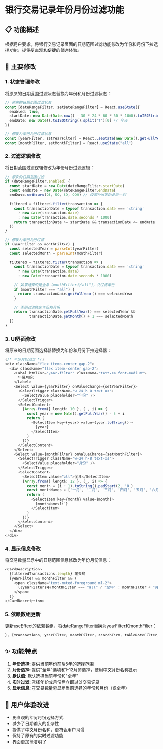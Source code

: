 # 银行交易记录年份月份过滤功能

## 📋 功能概述

根据用户要求，将银行交易记录页面的日期范围过滤功能修改为年份和月份下拉选择功能，提供更直观和便捷的筛选体验。

## 🔄 主要修改

### 1. 状态管理修改
将原来的日期范围过滤状态替换为年份和月份过滤状态：

```typescript
// 原来的日期范围过滤状态
const [dateRangeFilter, setDateRangeFilter] = React.useState({
  enabled: true,
  startDate: new Date(Date.now() - 30 * 24 * 60 * 60 * 1000).toISOString().split("T")[0], // 30天前
  endDate: new Date().toISOString().split("T")[0] // 今天
})

// 修改为年份月份过滤状态
const [yearFilter, setYearFilter] = React.useState(new Date().getFullYear().toString())
const [monthFilter, setMonthFilter] = React.useState("all")
```

### 2. 过滤逻辑修改
将日期范围过滤逻辑修改为年份月份过滤逻辑：

```typescript
// 原来的日期范围过滤
if (dateRangeFilter.enabled) {
  const startDate = new Date(dateRangeFilter.startDate)
  const endDate = new Date(dateRangeFilter.endDate)
  endDate.setHours(23, 59, 59, 999) // 设置为当天的最后一刻
  
  filtered = filtered.filter(transaction => {
    const transactionDate = typeof transaction.date === 'string' 
      ? new Date(transaction.date) 
      : new Date(transaction.date.seconds * 1000)
    return transactionDate >= startDate && transactionDate <= endDate
  })
}

// 修改为年份月份过滤
if (yearFilter && monthFilter) {
  const selectedYear = parseInt(yearFilter)
  const selectedMonth = parseInt(monthFilter)
  
  filtered = filtered.filter(transaction => {
    const transactionDate = typeof transaction.date === 'string' 
      ? new Date(transaction.date) 
      : new Date(transaction.date.seconds * 1000)
    
    // 如果选择的是全年（monthFilter为"all"），只过滤年份
    if (monthFilter === "all") {
      return transactionDate.getFullYear() === selectedYear
    }
    
    // 否则过滤特定年份和月份
    return transactionDate.getFullYear() === selectedYear && 
           transactionDate.getMonth() + 1 === selectedMonth
  })
}
```

### 3. UI界面修改
将原来的日期范围选择器替换为年份和月份下拉选择器：

```typescript
{/* 年份月份过滤 */}
<div className="flex items-center gap-2">
  <div className="flex items-center gap-2">
    <Label htmlFor="year-filter" className="text-sm font-medium">
      年份月份:
    </Label>
    <Select value={yearFilter} onValueChange={setYearFilter}>
      <SelectTrigger className="w-24 h-8 text-xs">
        <SelectValue placeholder="年份" />
      </SelectTrigger>
      <SelectContent>
        {Array.from({ length: 10 }, (_, i) => {
          const year = new Date().getFullYear() - 5 + i
          return (
            <SelectItem key={year} value={year.toString()}>
              {year}
            </SelectItem>
          )
        })}
      </SelectContent>
    </Select>
    <Select value={monthFilter} onValueChange={setMonthFilter}>
      <SelectTrigger className="w-24 h-8 text-xs">
        <SelectValue placeholder="月份" />
      </SelectTrigger>
      <SelectContent>
        <SelectItem value="all">全年</SelectItem>
        {Array.from({ length: 12 }, (_, i) => {
          const month = (i + 1).toString().padStart(2, '0')
          const monthNames = ['一月', '二月', '三月', '四月', '五月', '六月', '七月', '八月', '九月', '十月', '十一月', '十二月']
          return (
            <SelectItem key={month} value={month}>
              {monthNames[i]}
            </SelectItem>
          )
        })}
      </SelectContent>
    </Select>
  </div>
</div>
```

### 4. 显示信息修改
将交易数量显示中的日期范围信息修改为年份月份信息：

```typescript
<CardDescription>
  {filteredTransactions.length} 笔交易
  {yearFilter && monthFilter && (
    <span className="text-muted-foreground ml-2">
      ({yearFilter}年{monthFilter === "all" ? "全年" : monthFilter + "月"})
    </span>
  )}
</CardDescription>
```

### 5. 依赖数组更新
更新useEffect的依赖数组，将dateRangeFilter替换为yearFilter和monthFilter：

```typescript
}, [transactions, yearFilter, monthFilter, searchTerm, tableDateFilter, descriptionFilter, description2Filter, expenseFilter, incomeFilter, balanceFilter, tableStatusFilter, referenceFilter, categoryFilter])
```

## ✨ 功能特点

1. **年份选择**: 提供当前年份前后5年的选择范围
2. **月份选择**: 提供"全年"选项和1-12月的选择，使用中文月份名称显示
3. **默认值**: 默认选择当前年份和"全年"
4. **实时过滤**: 选择年份或月份后立即过滤交易记录
5. **显示信息**: 在交易数量旁显示当前选择的年份和月份（或全年）

## 🎯 用户体验改进

- 更直观的年份月份选择方式
- 减少了日期输入的复杂性
- 提供了中文月份名称，更符合用户习惯
- 保持了原有的实时过滤功能
- 界面更加简洁明了 